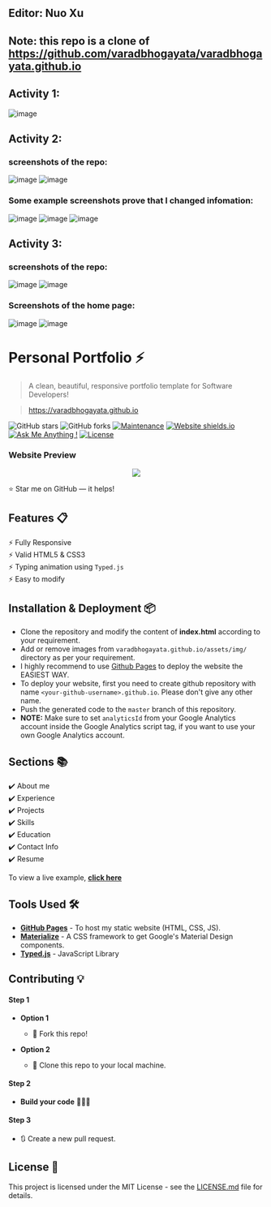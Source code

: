 ## Editor: Nuo Xu
## Note: this repo is a clone of https://github.com/varadbhogayata/varadbhogayata.github.io

## Activity 1:
![image](https://github.com/Nuovaxu/Nuovaxu.github.io/assets/114842917/95976cbf-bf6c-46b4-8785-2c1f989c2288)


## Activity 2:
### screenshots of the repo:
![image](https://github.com/Nuovaxu/Nuovaxu.github.io/assets/114842917/a13af0d0-5ab8-4c8c-b4b5-36bca486cf99)
![image](https://github.com/Nuovaxu/Nuovaxu.github.io/assets/114842917/789c1340-48c0-4372-bfa9-cacc8cd1f9ce)


### Some example screenshots prove that I changed infomation:
![image](https://github.com/Nuovaxu/Nuovaxu.github.io/assets/114842917/5c764d69-92e5-4f41-a02b-f93efbf488ef)
![image](https://github.com/Nuovaxu/Nuovaxu.github.io/assets/114842917/e8e27c1d-b84b-488a-a853-252a4f55ab0e)
![image](https://github.com/Nuovaxu/Nuovaxu.github.io/assets/114842917/99867953-8b63-433e-8f09-3ec6e6029ea3)

## Activity 3:
### screenshots of the repo:
![image](https://github.com/Nuovaxu/Nuovaxu.github.io/assets/114842917/91cd2153-e7cd-4720-b872-acce5f58e3c6)
![image](https://github.com/Nuovaxu/Nuovaxu.github.io/assets/114842917/b3d44c3a-c5f7-46e4-9c12-99cdf014b376)

### Screenshots of the home page:
![image](https://github.com/Nuovaxu/Nuovaxu.github.io/assets/114842917/61022a3d-6a99-4671-9b0e-92e73227e07c)
![image](https://github.com/Nuovaxu/Nuovaxu.github.io/assets/114842917/e959bba7-46e1-4a0c-895b-ebec316f8693)


# Personal Portfolio ⚡️ 
> A clean, beautiful, responsive portfolio template for Software Developers!

> https://varadbhogayata.github.io

![GitHub stars](https://img.shields.io/github/stars/varadbhogayata/varadbhogayata.github.io) 
![GitHub forks](https://img.shields.io/github/forks/varadbhogayata/varadbhogayata.github.io)
[![Maintenance](https://img.shields.io/badge/maintained-yes-green.svg)](https://github.com/varadbhogayata/varadbhogayata.github.io/commits/master)
[![Website shields.io](https://img.shields.io/badge/website-up-yellow)](http://varadbhogayata.github.io/)
[![Ask Me Anything !](https://img.shields.io/badge/ask%20me-linkedin-1abc9c.svg)](https://www.linkedin.com/in/varadbhogayata/)
[![License](http://img.shields.io/:license-mit-blue.svg?style=flat-square)](http://badges.mit-license.org)

### Website Preview
<p align="center"> 
  <kbd>
    <a href="https://varadbhogayata.github.io" target="_blank"><img src="examples/preview.gif">
  </a>
  </kbd>
</p>

:star: Star me on GitHub — it helps!

## Features 📋
⚡️ Fully Responsive\
⚡️ Valid HTML5 & CSS3\
⚡️ Typing animation using `Typed.js`\
⚡️ Easy to modify

## Installation & Deployment 📦
- Clone the repository and modify the content of <b>index.html</b> according to your requirement.
- Add or remove images from `varadbhogayata.github.io/assets/img/` directory as per your requirement.
- I highly recommend to use [Github Pages](https://create-react-app.dev/docs/deployment/#github-pages) to deploy the website the EASIEST WAY.
- To deploy your website, first you need to create github repository with name `<your-github-username>.github.io`. Please don't give any other name.
- Push the generated code to the `master` branch of this repository.
- <b>NOTE:</b> Make sure to set `analyticsId` from your Google Analytics account inside the Google Analytics script tag, if you want to use your own Google Analytics account.

## Sections 📚
✔️ About me\
✔️ Experience\
✔️ Projects \
✔️ Skills \
✔️ Education\
✔️ Contact Info\
✔️ Resume

To view a live example, **[click here](https://varadbhogayata.github.io/)**

## Tools Used 🛠️
* [<b>GitHub Pages</b>](https://create-react-app.dev/docs/deployment/#github-pages) - To host my static website (HTML, CSS, JS).
* [<b>Materialize</b>](https://materializecss.com/) - A CSS framework to get Google's Material Design components.
* [<b>Typed.js</b>](https://mattboldt.com/demos/typed-js/) - JavaScript Library

## Contributing 💡
#### Step 1

- **Option 1**
    - 🍴 Fork this repo!

- **Option 2**
    - 👯 Clone this repo to your local machine.


#### Step 2

- **Build your code** 🔨🔨🔨

#### Step 3

- 🔃 Create a new pull request.

## License 📄
This project is licensed under the MIT License - see the [LICENSE.md](./LICENSE) file for details.
